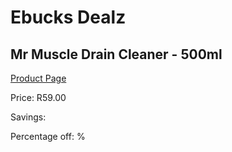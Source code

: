 
# Ebucks Dealz
## Mr Muscle Drain Cleaner - 500ml
[Product Page](https://www.ebucks.com/web/shop/productSelected.do?prodId=970718128&catId=908586136)

Price: R59.00

Savings: 

Percentage off: %
	